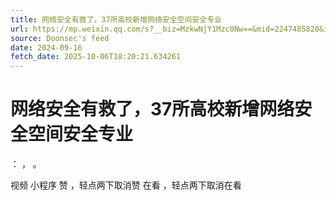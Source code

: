 ```yaml
---
title: 网络安全有救了，37所高校新增网络安全空间安全专业
url: https://mp.weixin.qq.com/s?__biz=MzkwNjY1Mzc0Nw==&mid=2247485820&idx=1&sn=94157f1a233f193ffd4d901718bac4db
source: Doonsec's feed
date: 2024-09-16
fetch_date: 2025-10-06T18:20:21.634261
---
```


# 网络安全有救了，37所高校新增网络安全空间安全专业

：
，
。

视频
小程序
赞
，轻点两下取消赞
在看
，轻点两下取消在看